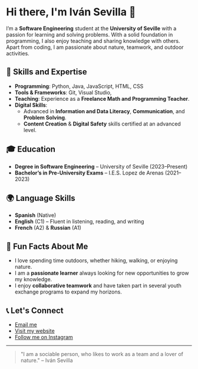 # Hi there, I'm Iván Sevilla 👋

I’m a **Software Engineering** student at the **University of Seville** with a passion for learning and solving problems. With a solid foundation in programming, I also enjoy teaching and sharing knowledge with others. Apart from coding, I am passionate about nature, teamwork, and outdoor activities.

## 🚀 Skills and Expertise
- **Programming**: Python, Java, JavaScript, HTML, CSS
- **Tools & Frameworks**: Git, Visual Studio, 
- **Teaching**: Experience as a **Freelance Math and Programming Teacher**.
- **Digital Skills**:
  - Advanced in **Information and Data Literacy**, **Communication**, and **Problem Solving**.
  - **Content Creation** & **Digital Safety** skills certified at an advanced level.
  
## 🎓 Education
- **Degree in Software Engineering** – University of Seville (2023–Present)
- **Bachelor’s in Pre-University Exams** – I.E.S. Lopez de Arenas (2021–2023)

## 🌍 Language Skills
- **Spanish** (Native)
- **English** (C1) – Fluent in listening, reading, and writing
- **French** (A2) & **Russian** (A1)

## 🎉 Fun Facts About Me
- I love spending time outdoors, whether hiking, walking, or enjoying nature.
- I am a **passionate learner** always looking for new opportunities to grow my knowledge.
- I enjoy **collaborative teamwork** and have taken part in several youth exchange programs to expand my horizons.

## 📞 Let's Connect
- [Email me](mailto:ivansevillano2005@gmail.com)
- [Visit my website](https://linktr.ee/ivansevill)
- [Follow me on Instagram](https://www.instagram.com/ivansevill/)

---

> "I am a sociable person, who likes to work as a team and a lover of nature." – Iván Sevilla
